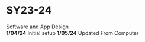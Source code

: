 # SY23-24
Software and App Design <br>
<b>1/04/24</b> Initial setup
<b>1/05/24</b> Updated From Computer
